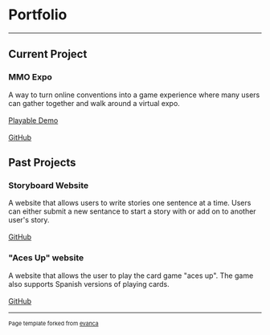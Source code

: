 # Portfolio

---

## Current Project

### MMO Expo
A way to turn online conventions into a game experience where many users can gather together and walk around a virtual expo.
<br><br>
[Playable Demo](https://kirkpary.github.io/CS461MMO-Expo/prototype/)
<br><br>
[GitHub](https://github.com/Kirkpary/CS461MMO-Expo)


## Past Projects

### Storyboard Website
A website that allows users to write stories one sentence at a time. Users can either submit a new sentance to start a story with or add on to another user's story.
<br><br>
[GitHub](https://github.com/osu-cs290-sp19/final-project-cs290-final-project-latecomers)

### "Aces Up" website
A website that allows the user to play the card game "aces up". The game also supports Spanish versions of playing cards.
<br><br>
[GitHub](https://github.com/cs361f2019-osu/Fall2019_project-honeybadgers)







---
<p style="font-size:11px">Page template forked from <a href="https://github.com/evanca/quick-portfolio">evanca</a></p>
<!-- Remove above link if you don't want to attibute -->
